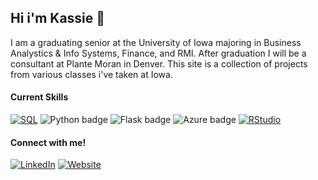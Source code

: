 ## Hi i'm Kassie 👋

I am a graduating senior at the University of Iowa majoring in Business Analystics & Info Systems, Finance, and RMI. After graduation I will be a consultant at Plante Moran in Denver. This site is a collection of projects from various classes i've taken at Iowa.

#### Current Skills
[![SQL](https://img.shields.io/badge/SQL-4479A1?style=for-the-badge&logo=sql&logoColor=white)](https://en.wikipedia.org/wiki/SQL)
![Python badge](https://img.shields.io/static/v1?message=python&logo=python&labelColor=5c5c5c&color=3776AB&logoColor=white&label=%20&style=for-the-badge)
![Flask badge](https://img.shields.io/badge/Flask-000000?style=for-the-badge&logo=flask&logoColor=white)
![Azure badge](https://img.shields.io/badge/Microsoft_Azure-0089D6?style=for-the-badge&logo=microsoft-azure&logoColor=white)
[![RStudio](https://img.shields.io/badge/RStudio-75AADB?style=for-the-badge&logo=RStudio&logoColor=white)](https://www.rstudio.com/)


#### Connect with me!
[![LinkedIn](https://img.shields.io/badge/LinkedIn-0077B5?style=for-the-badge&logo=linkedin&logoColor=white)](https://www.linkedin.com/in/kassie-pietsch-724b16221/)
[![Website](https://img.shields.io/badge/Visit%20my%20Website-9B59B6?style=for-the-badge&logo=google-chrome&logoColor=white)](https://kassiepietsch.me/)


<!--
**kassiepietsch/kassiepietsch** is a ✨ _special_ ✨ repository because its `README.md` (this file) appears on your GitHub profile.

Here are some ideas to get you started:

- 🔭 I’m currently working on ...
- 🌱 I’m currently learning ...
- 👯 I’m looking to collaborate on ...
- 🤔 I’m looking for help with ...
- 💬 Ask me about ...
- 📫 How to reach me: ...
- 😄 Pronouns: ...
- ⚡ Fun fact: ...
-->
